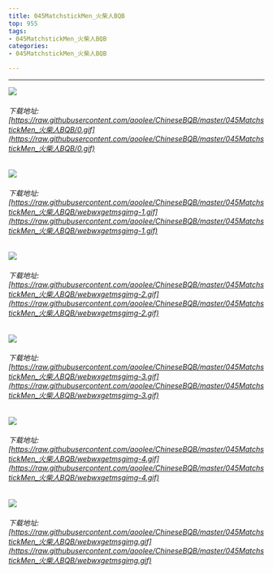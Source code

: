 ```yaml
---
title: 045MatchstickMen_火柴人BQB
top: 955
tags:
- 045MatchstickMen_火柴人BQB
categories:
- 045MatchstickMen_火柴人BQB

---
```


------

<!-- more -->

![](https://raw.githubusercontent.com/aoolee/ChineseBQB/master/045MatchstickMen_火柴人BQB/0.gif)
###### 下载地址:[https://raw.githubusercontent.com/aoolee/ChineseBQB/master/045MatchstickMen_火柴人BQB/0.gif](https://raw.githubusercontent.com/aoolee/ChineseBQB/master/045MatchstickMen_火柴人BQB/0.gif)

![](https://raw.githubusercontent.com/aoolee/ChineseBQB/master/045MatchstickMen_火柴人BQB/webwxgetmsgimg-1.gif)
###### 下载地址:[https://raw.githubusercontent.com/aoolee/ChineseBQB/master/045MatchstickMen_火柴人BQB/webwxgetmsgimg-1.gif](https://raw.githubusercontent.com/aoolee/ChineseBQB/master/045MatchstickMen_火柴人BQB/webwxgetmsgimg-1.gif)

![](https://raw.githubusercontent.com/aoolee/ChineseBQB/master/045MatchstickMen_火柴人BQB/webwxgetmsgimg-2.gif)
###### 下载地址:[https://raw.githubusercontent.com/aoolee/ChineseBQB/master/045MatchstickMen_火柴人BQB/webwxgetmsgimg-2.gif](https://raw.githubusercontent.com/aoolee/ChineseBQB/master/045MatchstickMen_火柴人BQB/webwxgetmsgimg-2.gif)

![](https://raw.githubusercontent.com/aoolee/ChineseBQB/master/045MatchstickMen_火柴人BQB/webwxgetmsgimg-3.gif)
###### 下载地址:[https://raw.githubusercontent.com/aoolee/ChineseBQB/master/045MatchstickMen_火柴人BQB/webwxgetmsgimg-3.gif](https://raw.githubusercontent.com/aoolee/ChineseBQB/master/045MatchstickMen_火柴人BQB/webwxgetmsgimg-3.gif)

![](https://raw.githubusercontent.com/aoolee/ChineseBQB/master/045MatchstickMen_火柴人BQB/webwxgetmsgimg-4.gif)
###### 下载地址:[https://raw.githubusercontent.com/aoolee/ChineseBQB/master/045MatchstickMen_火柴人BQB/webwxgetmsgimg-4.gif](https://raw.githubusercontent.com/aoolee/ChineseBQB/master/045MatchstickMen_火柴人BQB/webwxgetmsgimg-4.gif)

![](https://raw.githubusercontent.com/aoolee/ChineseBQB/master/045MatchstickMen_火柴人BQB/webwxgetmsgimg.gif)
###### 下载地址:[https://raw.githubusercontent.com/aoolee/ChineseBQB/master/045MatchstickMen_火柴人BQB/webwxgetmsgimg.gif](https://raw.githubusercontent.com/aoolee/ChineseBQB/master/045MatchstickMen_火柴人BQB/webwxgetmsgimg.gif)

